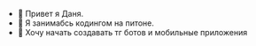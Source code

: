- 👋 Привет я Даня.
- 👀 Я занимабсь кодингом на питоне.
- 🌱 Хочу начать создавать тг ботов и мобильные приложения 

